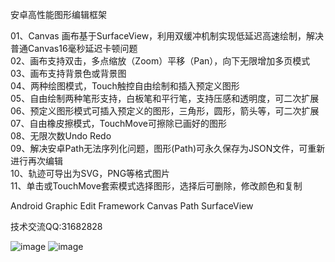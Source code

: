 安卓高性能图形编辑框架

01、Canvas 画布基于SurfaceView，利用双缓冲机制实现低延迟高速绘制，解决普通Canvas16毫秒延迟卡顿问题  
02、画布支持双击，多点缩放（Zoom）平移（Pan），向下无限增加多页模式  
03、画布支持背景色或背景图  
04、两种绘图模式，Touch触控自由绘制和插入预定义图形  
05、自由绘制两种笔形支持，白板笔和平行笔，支持压感和透明度，可二次扩展  
06、预定义图形模式可插入预定义的图形，三角形，圆形，箭头等，可二次扩展  
07、自由橡皮擦模式，TouchMove可擦除已画好的图形  
08、无限次数Undo Redo  
09、解决安卓Path无法序列化问题，图形(Path)可永久保存为JSON文件，可重新进行再次编辑  
10、轨迹可导出为SVG，PNG等格式图片  
11、单击或TouchMove套索模式选择图形，选择后可删除，修改颜色和复制  

Android Graphic Edit Framework Canvas Path SurfaceView  

技术交流QQ:31682828  

![image](https://images.gitee.com/uploads/images/2021/0315/114058_1251f712_8584819.jpeg)
![image](https://images.gitee.com/uploads/images/2021/0315/114110_25fedf38_8584819.jpeg)
